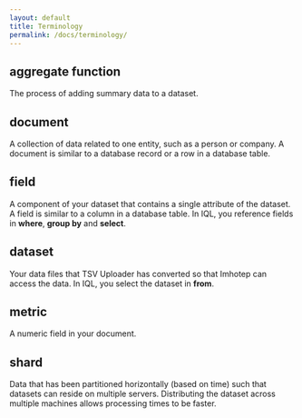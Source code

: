 ```yaml
---
layout: default
title: Terminology
permalink: /docs/terminology/
---
```


## aggregate function
The process of adding summary data to a dataset. 

## document
A collection of data related to one entity, such as a person or company. A document is similar to a database record or a row in a database table.

## field
A component of your dataset that contains a single attribute of the dataset. A field is similar to a column in a database table. In IQL, you reference fields in **where**, **group by** and **select**.

## dataset
Your data files that TSV Uploader has converted so that Imhotep can access the data. In IQL, you select the dataset in **from**.

## metric
A numeric field in your document. 

## shard
Data that has been partitioned horizontally (based on time) such that datasets can reside on multiple servers. Distributing the dataset across multiple machines allows processing times to be faster.
